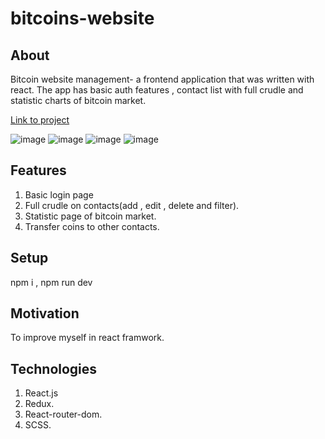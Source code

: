 # bitcoins-website
## About
Bitcoin website management- a frontend application that was written with
react. The app has basic auth features , contact list
with full crudle and statistic charts of bitcoin
market.

[Link to project](https://baruchyakubov.github.io/bitcoins-website/#/signup)

![image](https://user-images.githubusercontent.com/114091759/224545133-7eb83386-2e8f-4782-bb69-42af771056be.png)
![image](https://user-images.githubusercontent.com/114091759/224545064-fc71f79d-efab-4d4f-ae09-06a71973bc78.png)
![image](https://user-images.githubusercontent.com/114091759/224545039-aef244be-3e13-4492-9b1c-405386017c4e.png)
![image](https://user-images.githubusercontent.com/114091759/224545095-cf3061dd-f239-4499-8e91-22a621f86655.png)

## Features
1. Basic login page
2. Full crudle on contacts(add , edit , delete and filter).
3. Statistic page of bitcoin market.
4. Transfer coins to other contacts.

## Setup
npm i , npm run dev

## Motivation
To improve myself in react framwork.

## Technologies
1. React.js
2. Redux.
3. React-router-dom.
4. SCSS.
